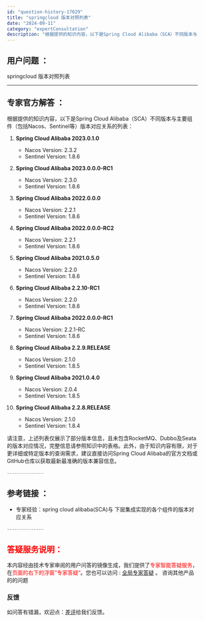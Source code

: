 ```yaml
---
id: "question-history-17029"
title: "springcloud 版本对照列表"
date: "2024-09-11"
category: "expertConsultation"
description: "根据提供的知识内容，以下是Spring Cloud Alibaba（SCA）不同版本与主要组件（包括Nacos、Sentinel等）版本对应关系的列表：1. **Spring Cloud Alibaba 2023.0.1.0**   - Nacos Version: 2.3.2   - Sentin"
---
```


## 用户问题 ： 
 springcloud 版本对照列表  

---------------
## 专家官方解答 ：

根据提供的知识内容，以下是Spring Cloud Alibaba（SCA）不同版本与主要组件（包括Nacos、Sentinel等）版本对应关系的列表：

1. **Spring Cloud Alibaba 2023.0.1.0**
   - Nacos Version: 2.3.2
   - Sentinel Version: 1.8.6

2. **Spring Cloud Alibaba 2023.0.0.0-RC1**
   - Nacos Version: 2.3.0
   - Sentinel Version: 1.8.6

3. **Spring Cloud Alibaba 2022.0.0.0**
   - Nacos Version: 2.2.1
   - Sentinel Version: 1.8.6

4. **Spring Cloud Alibaba 2022.0.0.0-RC2**
   - Nacos Version: 2.2.1
   - Sentinel Version: 1.8.6

5. **Spring Cloud Alibaba 2021.0.5.0**
   - Nacos Version: 2.2.0
   - Sentinel Version: 1.8.6

6. **Spring Cloud Alibaba 2.2.10-RC1**
   - Nacos Version: 2.2.0
   - Sentinel Version: 1.8.6

7. **Spring Cloud Alibaba 2022.0.0.0-RC1**
   - Nacos Version: 2.2.1-RC
   - Sentinel Version: 1.8.6

8. **Spring Cloud Alibaba 2.2.9.RELEASE**
   - Nacos Version: 2.1.0
   - Sentinel Version: 1.8.5

9. **Spring Cloud Alibaba 2021.0.4.0**
   - Nacos Version: 2.0.4
   - Sentinel Version: 1.8.5

10. **Spring Cloud Alibaba 2.2.8.RELEASE**
    - Nacos Version: 2.1.0
    - Sentinel Version: 1.8.4

请注意，上述列表仅展示了部分版本信息，且未包含RocketMQ、Dubbo及Seata的版本对应情况，完整信息请参照知识中的表格。此外，由于知识内容有限，对于更详细或特定版本的查询需求，建议直接访问Spring Cloud Alibaba的官方文档或GitHub仓库以获取最新最准确的版本兼容信息。


<font color="#949494">---------------</font> 


## 参考链接 ：

* 专家经验：spring cloud alibaba(SCA)与 下层集成实现的各个组件的版本对应关系 


 <font color="#949494">---------------</font> 
 


## <font color="#FF0000">答疑服务说明：</font> 

本内容经由技术专家审阅的用户问答的镜像生成，我们提供了<font color="#FF0000">专家智能答疑服务</font>，在<font color="#FF0000">页面的右下的浮窗”专家答疑“</font>。您也可以访问 : [全局专家答疑](https://answer.opensource.alibaba.com/docs/intro) 。 咨询其他产品的的问题

### 反馈
如问答有错漏，欢迎点：[差评](https://ai.nacos.io/user/feedbackByEnhancerGradePOJOID?enhancerGradePOJOId=17064)给我们反馈。
